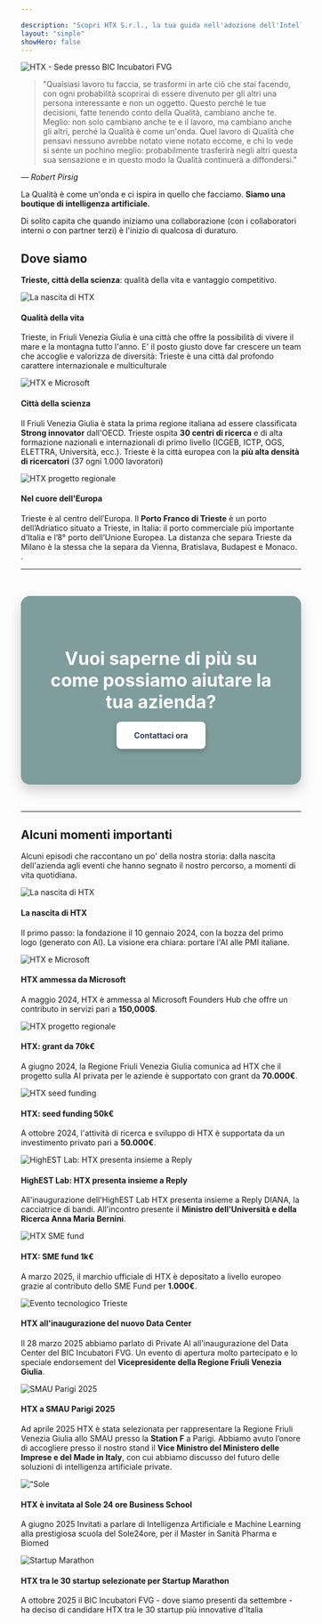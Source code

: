 ```yaml
---

description: "Scopri HTX S.r.l., la tua guida nell'adozione dell'Intelligenza Artificiale per le PMI italiane."
layout: "simple"
showHero: false
---
```


<div class="w-full mb-8">
  <img src="/images/azienda/HTX_sede_BIC.jpg" alt="HTX - Sede presso BIC Incubatori FVG" class="w-full h-auto rounded-lg shadow-lg" />
</div>

<div class="flex justify-center mb-12">
  <div class="max-w-3xl mx-auto px-4">
    <div class="bg-gradient-to-r from-neutral-100 to-neutral-50 dark:from-neutral-800 dark:to-neutral-900 rounded-lg p-8 border-l-4 border-blue-500">
      <div class="text-center">
        <blockquote class="text-lg font-light italic text-neutral-700 dark:text-neutral-300 leading-relaxed" id="pirsig-quote">
          "Qualsiasi lavoro tu faccia, se trasformi in arte ciò che stai facendo, con ogni probabilità scoprirai di essere divenuto per gli altri una persona interessante e non un oggetto. Questo perché le tue decisioni, fatte tenendo conto della Qualità, cambiano anche te. Meglio: non solo cambiano anche te e il lavoro, ma cambiano anche gli altri, perché la Qualità è come un'onda. Quel lavoro di Qualità che pensavi nessuno avrebbe notato viene notato eccome, e chi lo vede si sente un pochino meglio: probabilmente trasferirà negli altri questa sua sensazione e in questo modo la Qualità continuerà a diffondersi."
        </blockquote>
        <cite class="block mt-4 text-sm font-medium text-neutral-600 dark:text-neutral-400" id="pirsig-author">
          — Robert Pirsig 
        </cite>
      </div>
    </div>
  </div>
</div>


<div class="max-w-7xl mx-auto px-4 sm:px-6 lg:px-8">

La Qualità è come un'onda e ci ispira in quello che facciamo. <strong>Siamo una boutique di intelligenza artificiale.</strong>

Di solito capita che quando iniziamo una collaborazione (con i collaboratori interni o con partner terzi) è l'inizio di qualcosa di duraturo. 

## Dove siamo

**Trieste, città della scienza**: qualità della vita e vantaggio competitivo.

<div class="grid grid-cols-1 md:grid-cols-3 gap-4 mt-6">
  
  <div class="bg-white dark:bg-neutral-800 rounded-lg overflow-hidden shadow-lg hover:shadow-xl transition-shadow duration-300">
    <img src="/images/azienda/barca.jpg" alt="La nascita di HTX" class="w-full h-48 object-cover" />
    <div class="p-4">
      <h4 class="font-semibold mb-2 text-neutral-900 dark:text-neutral-100">Qualità della vita</h4>
      <p class="text-sm text-neutral-600 dark:text-neutral-400">Trieste, in Friuli Venezia Giulia è una città che offre la possibilità di vivere il mare e la montagna tutto l'anno. E' il posto giusto dove far crescere un team che accoglie e valorizza de diversità: Trieste è una città dal profondo carattere internazionale e multiculturale</p>
    </div>
  </div>

  <div class="bg-white dark:bg-neutral-800 rounded-lg overflow-hidden shadow-lg hover:shadow-xl transition-shadow duration-300">
    <img src="/images/azienda/researcher_density_trieste.png" alt="HTX e Microsoft" class="w-full h-48 object-cover" />
    <div class="p-4">
      <h4 class="font-semibold mb-2 text-neutral-900 dark:text-neutral-100">Città della scienza</h4>
      <p class="text-sm text-neutral-600 dark:text-neutral-400">Il Friuli Venezia Giulia è stata la prima regione italiana ad essere classificata <strong>Strong innovator</strong> dall'OECD. Trieste ospita <strong>30 centri di ricerca</strong> e di alta formazione nazionali e internazionali di primo livello (ICGEB, ICTP, OGS, ELETTRA, Università, ecc.). Trieste è la città europea con la <strong>più alta densità di ricercatori</strong> (37 ogni 1.000 lavoratori)</p>
    </div>
  </div>

  <div class="bg-white dark:bg-neutral-800 rounded-lg overflow-hidden shadow-lg hover:shadow-xl transition-shadow duration-300">
    <img src="/images/azienda/logistica_trieste.png" alt="HTX progetto regionale" class="w-full h-48 object-cover" />
    <div class="p-4">
      <h4 class="font-semibold mb-2 text-neutral-900 dark:text-neutral-100">Nel cuore dell'Europa</h4>
      <p class="text-sm text-neutral-600 dark:text-neutral-400">Trieste è al centro dell’Europa. Il <strong>Porto Franco di Trieste</strong> è un porto dell’Adriatico situato a Trieste, in Italia: il porto commerciale più importante d’Italia e l’8° porto dell’Unione Europea. La distanza che separa Trieste da Milano è la stessa che la separa da Vienna, Bratislava, Budapest e Monaco.
.</p>
    </div>
  </div>

  </div>


---

<div style="margin: 3rem 0; padding: 3rem; border-radius: 1rem; text-align: center; box-shadow: 0 10px 25px rgba(0,0,0,0.2); background-color: #7f9d9d;">
  <h3 style="font-size: 2rem; font-weight: bold; margin-bottom: 1rem; color: white;">
    Vuoi saperne di più su come possiamo aiutare la tua azienda?
  </h3>
  
  <div style="margin-bottom: 1rem;">
    <a href="mailto:hello@ht-x.com"
       style="display: inline-block; padding: 1rem 2rem; color: #2c3e50; background-color: white; font-weight: bold; border-radius: 0.5rem; box-shadow: 0 5px 10px rgba(0,0,0,0.2); text-decoration: none; transition: all 0.3s;"
       onmouseover="this.style.backgroundColor='#6a8585'; this.style.color='white';"
       onmouseout="this.style.backgroundColor='white'; this.style.color='#2c3e50';">
      Contattaci ora
    </a>
  </div>
</div>

---

## Alcuni momenti importanti

Alcuni episodi che raccontano un po' della nostra storia: dalla nascita dell'azienda agli eventi che hanno segnato il nostro percorso, a momenti di vita quotidiana.

<div class="grid grid-cols-1 md:grid-cols-3 gap-4 mt-6">
  
  <div class="bg-white dark:bg-neutral-800 rounded-lg overflow-hidden shadow-lg hover:shadow-xl transition-shadow duration-300">
    <img src="/images/azienda/nascita-azienda.jpg" alt="La nascita di HTX" class="w-full h-48 object-cover" />
    <div class="p-4">
      <h4 class="font-semibold mb-2 text-neutral-900 dark:text-neutral-100">La nascita di HTX</h4>
      <p class="text-sm text-neutral-600 dark:text-neutral-400">Il primo passo: la fondazione il 10 gennaio 2024, con la bozza del primo logo (generato con AI). La visione era chiara: portare l'AI alle PMI italiane.</p>
    </div>
  </div>

  <div class="bg-white dark:bg-neutral-800 rounded-lg overflow-hidden shadow-lg hover:shadow-xl transition-shadow duration-300">
    <img src="/images/azienda/microsoft_founders_hub.png" alt="HTX e Microsoft" class="w-full h-48 object-cover" />
    <div class="p-4">
      <h4 class="font-semibold mb-2 text-neutral-900 dark:text-neutral-100">HTX ammessa da Microsoft</h4>
      <p class="text-sm text-neutral-600 dark:text-neutral-400">A maggio 2024, HTX è ammessa al Microsoft Founders Hub che offre un contributo in servizi pari a <strong>150,000$</strong>.</p>
    </div>
  </div>

  <div class="bg-white dark:bg-neutral-800 rounded-lg overflow-hidden shadow-lg hover:shadow-xl transition-shadow duration-300">
    <img src="/images/azienda/DISPLAY-EDITABILE_4-3.png" alt="HTX progetto regionale" class="w-full h-48 object-cover" />
    <div class="p-4">
      <h4 class="font-semibold mb-2 text-neutral-900 dark:text-neutral-100">HTX: grant da 70k€</h4>
      <p class="text-sm text-neutral-600 dark:text-neutral-400">A giugno 2024, la Regione Friuli Venezia Giulia comunica ad HTX che il progetto sulla AI privata per le aziende è supportato con grant da <strong>70.000€</strong>.</p>
    </div>
  </div>

  <div class="bg-white dark:bg-neutral-800 rounded-lg overflow-hidden shadow-lg hover:shadow-xl transition-shadow duration-300">
    <img src="/images/azienda/jeremy-bishop-vGjGvtSfys4-unsplash.jpg" alt="HTX seed funding" class="w-full h-48 object-cover" />
    <div class="p-4">
      <h4 class="font-semibold mb-2 text-neutral-900 dark:text-neutral-100">HTX: seed funding 50k€</h4>
      <p class="text-sm text-neutral-600 dark:text-neutral-400">A ottobre 2024, l'attività di ricerca e sviluppo di HTX è supportata da un investimento privato pari a <strong>50.000€</strong>.</p>
    </div>
  </div>


  <div class="bg-white dark:bg-neutral-800 rounded-lg overflow-hidden shadow-lg hover:shadow-xl transition-shadow duration-300">
    <img src="/images/azienda/presentazione-ministro.jpg" alt="HighEST Lab: HTX presenta insieme a Reply" class="w-full h-48 object-cover" />
    <div class="p-4">
      <h4 class="font-semibold mb-2 text-neutral-900 dark:text-neutral-100">HighEST Lab: HTX presenta insieme a Reply</h4>
      <p class="text-sm text-neutral-600 dark:text-neutral-400"> All'inaugurazione dell'HighEST Lab HTX presenta insieme a Reply DIANA, la cacciatrice di bandi. All'incontro presente il <strong>Ministro dell'Università e della Ricerca Anna Maria Bernini</strong>. 
      </p>
    </div>
  </div>

  <div class="bg-white dark:bg-neutral-800 rounded-lg overflow-hidden shadow-lg hover:shadow-xl transition-shadow duration-300">
    <img src="/images/azienda/HTX Logo e nome_vertical_black_on_white.png" alt="HTX SME fund" class="w-full h-48 object-cover" />
    <div class="p-4">
      <h4 class="font-semibold mb-2 text-neutral-900 dark:text-neutral-100">HTX: SME fund 1k€</h4>
      <p class="text-sm text-neutral-600 dark:text-neutral-400">A marzo 2025, il marchio ufficiale di HTX è depositato a livello europeo grazie al contributo dello SME Fund per <strong>1.000€</strong>.</p>
    </div>
  </div>

  <div class="bg-white dark:bg-neutral-800 rounded-lg overflow-hidden shadow-lg hover:shadow-xl transition-shadow duration-300">
    <img src="/images/azienda/evento-bic.jpg" alt="Evento tecnologico Trieste" class="w-full h-48 object-cover" />
    <div class="p-4">
      <h4 class="font-semibold mb-2 text-neutral-900 dark:text-neutral-100">HTX all'inaugurazione del nuovo Data Center</h4>
      <p class="text-sm text-neutral-600 dark:text-neutral-400">Il 28 marzo 2025 abbiamo parlato di Private AI all'inaugurazione del Data Center del BIC Incubatori FVG. Un evento di apertura molto partecipato e lo speciale endorsement del <strong>Vicepresidente della Regione Friuli Venezia Giulia</strong>.</p>
    </div>
  </div>

  <div class="bg-white dark:bg-neutral-800 rounded-lg overflow-hidden shadow-lg hover:shadow-xl transition-shadow duration-300">
    <img src="/images/azienda/smau-parigi.jpg" alt="SMAU Parigi 2025" class="w-full h-48 object-cover" />
    <div class="p-4">
      <h4 class="font-semibold mb-2 text-neutral-900 dark:text-neutral-100">HTX a SMAU Parigi 2025</h4>
      <p class="text-sm text-neutral-600 dark:text-neutral-400">Ad aprile 2025 HTX è stata selezionata per rappresentare la Regione Friuli Venezia Giulia allo SMAU presso la <strong>Station F</strong> a Parigi.
Abbiamo avuto l’onore di accogliere presso il nostro stand il <strong>Vice Ministro del Ministero delle Imprese e del Made in Italy</strong>, con cui abbiamo discusso del futuro delle soluzioni di intelligenza artificiale private.</p>
    </div>
  </div>

  <div class="bg-white dark:bg-neutral-800 rounded-lg overflow-hidden shadow-lg hover:shadow-xl transition-shadow duration-300">
    <img src="/images/azienda/allabusiness-school-sole24-ore.jpg" alt=“Sole 24 ore" class="w-full h-48 object-cover" />
    <div class="p-4">
      <h4 class="font-semibold mb-2 text-neutral-900 dark:text-neutral-100">HTX è invitata al Sole 24 ore Business School</h4>
      <p class="text-sm text-neutral-600 dark:text-neutral-400">A giugno 2025 Invitati a parlare di Intelligenza Artificiale e Machine Learning alla prestigiosa scuola del Sole24ore, per il Master in Sanità Pharma e Biomed</p>
    </div>
  </div>

  <div class="bg-white dark:bg-neutral-800 rounded-lg overflow-hidden shadow-lg hover:shadow-xl transition-shadow duration-300">
    <img src="/images/azienda/startup-marathon.png" alt="Startup Marathon" class="w-full h-48 object-cover" />
    <div class="p-4">
      <h4 class="font-semibold mb-2 text-neutral-900 dark:text-neutral-100">HTX tra le 30 startup selezionate per Startup Marathon</h4>
      <p class="text-sm text-neutral-600 dark:text-neutral-400">A ottobre 2025 il BIC Incubatori FVG - dove siamo presenti da settembre - ha deciso di candidare HTX tra le 30 startup più innovative d'Italia</p>
    </div>
  </div>
  
</div>

